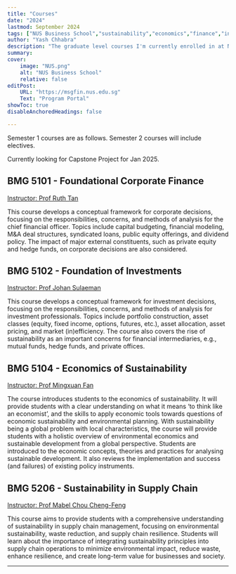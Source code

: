 ```yaml
---
title: "Courses"
date: "2024"
lastmod: September 2024
tags: ["NUS Business School","sustainability","economics","finance","investments","foundation","capstone project"]
author: "Yash Chhabra"
description: "The graduate level courses I'm currently enrolled in at NUS Business School." 
summary:  
cover:
    image: "NUS.png"
    alt: "NUS Business School"
    relative: false
editPost:
    URL: "https://msgfin.nus.edu.sg"
    Text: "Program Portal"
showToc: true
disableAnchoredHeadings: false

---
```

Semester 1 courses are as follows. Semester 2 courses will include electives.

Currently looking for Capstone Project for Jan 2025.

## BMG 5101 - Foundational Corporate Finance

[Instructor: Prof Ruth Tan](https://discovery.nus.edu.sg/183-seow-kuan-tan)

This course develops a conceptual framework for corporate decisions, focusing on the responsibilities, concerns, and methods of analysis for the chief financial officer. Topics include capital budgeting, financial modeling, M&A deal structures, syndicated loans, public equity offerings, and dividend policy. The impact of major external constituents, such as private equity and hedge funds, on corporate decisions are also considered.

## BMG 5102 - Foundation of Investments

[Instructor: Prof Johan Sulaeman](https://discovery.nus.edu.sg/5231-johan-sulaeman)

This course develops a conceptual framework for investment decisions, focusing on the responsibilities, concerns, and methods of analysis for investment professionals. Topics include portfolio construction, asset classes (equity, fixed income, options, futures, etc.), asset allocation, asset pricing, and market (in)efficiency. The course also covers the rise of sustainability as an important concerns for financial intermediaries, e.g., mutual funds, hedge funds, and private offices.

## BMG 5104 - Economics of Sustainability

[Instructor: Prof Mingxuan Fan](https://discovery.nus.edu.sg/15958-mingxuan-fan)

The course introduces students to the economics of sustainability. It will provide students with a clear understanding on what it means ‘to think like an economist’, and the skills to apply economic tools towards questions of economic sustainability and environmental planning. With sustainability being a global problem with local characteristics, the course will provide students with a holistic overview of environmental economics and sustainable development from a global perspective. Students are introduced to the economic concepts, theories and practices for analysing sustainable development. It also reviews the implementation and success (and failures) of existing policy instruments.

## BMG 5206 - Sustainability in Supply Chain

[Instructor: Prof Mabel Chou Cheng-Feng](https://discovery.nus.edu.sg/906-chengfeng-chou)

This course aims to provide students with a comprehensive understanding of sustainability in supply chain management, focusing on environmental sustainability, waste reduction, and supply chain resilience. Students will learn about the importance of integrating sustainability principles into supply chain operations to minimize environmental impact, reduce waste, enhance resilience, and create long-term value for businesses and society.

---

